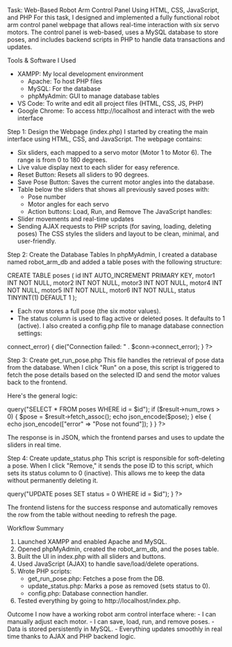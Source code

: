 Task: Web-Based Robot Arm Control Panel Using HTML, CSS, JavaScript, and PHP
For this task, I designed and implemented a fully functional robot arm control panel webpage that allows real-time interaction with six servo motors. The control panel is web-based, uses a MySQL database to store poses, and includes backend scripts in PHP to handle data transactions and updates.

Tools & Software I Used
 - XAMPP: My local development environment
    - Apache: To host PHP files
    - MySQL: For the database
    - phpMyAdmin: GUI to manage database tables
 - VS Code: To write and edit all project files (HTML, CSS, JS, PHP)
 - Google Chrome: To access http://localhost and interact with the web interface

Step 1: Design the Webpage (index.php)
 I started by creating the main interface using HTML, CSS, and JavaScript. The webpage contains:
  - Six sliders, each mapped to a servo motor (Motor 1 to Motor 6). The range is from 0 to 180 degrees.
  - Live value display next to each slider for easy reference.
  - Reset Button: Resets all sliders to 90 degrees.
  - Save Pose Button: Saves the current motor angles into the database.
  - Table below the sliders that shows all previously saved poses with:
      - Pose number
      - Motor angles for each servo
      - Action buttons: Load, Run, and Remove
The JavaScript handles:
  - Slider movements and real-time updates 
  - Sending AJAX requests to PHP scripts (for saving, loading, deleting poses)
The CSS styles the sliders and layout to be clean, minimal, and user-friendly.

Step 2: Create the Database Tables
In phpMyAdmin, I created a database named robot_arm_db and added a table poses with the following structure:

CREATE TABLE poses (
    id INT AUTO_INCREMENT PRIMARY KEY,
    motor1 INT NOT NULL,
    motor2 INT NOT NULL,
    motor3 INT NOT NULL,
    motor4 INT NOT NULL,
    motor5 INT NOT NULL,
    motor6 INT NOT NULL,
    status TINYINT(1) DEFAULT 1
);

 - Each row stores a full pose (the six motor values).
 - The status column is used to flag active or deleted poses. It defaults to 1 (active).
I also created a config.php file to manage database connection settings:

<?php
$host = "localhost";
$user = "root";
$password = "";
$database = "robot_arm_db";

$conn = new mysqli($host, $user, $password, $database);
if ($conn->connect_error) {
    die("Connection failed: " . $conn->connect_error);
}
?>

Step 3: Create get_run_pose.php
This file handles the retrieval of pose data from the database. When I click "Run" on a pose, this script is triggered to fetch the pose details based on the selected ID and send the motor values back to the frontend.

Here's the general logic:

<?php
include 'config.php';

if (isset($_GET['id'])) {
    $id = intval($_GET['id']);
    $result = $conn->query("SELECT * FROM poses WHERE id = $id");
    
    if ($result->num_rows > 0) {
        $pose = $result->fetch_assoc();
        echo json_encode($pose);
    } else {
        echo json_encode(["error" => "Pose not found"]);
    }
}
?>

The response is in JSON, which the frontend parses and uses to update the sliders in real time.


Step 4: Create update_status.php
This script is responsible for soft-deleting a pose. When I click "Remove," it sends the pose ID to this script, which sets its status column to 0 (inactive). This allows me to keep the data without permanently deleting it.

<?php
include 'config.php';

if (isset($_POST['id'])) {
    $id = intval($_POST['id']);
    $conn->query("UPDATE poses SET status = 0 WHERE id = $id");
}
?>

The frontend listens for the success response and automatically removes the row from the table without needing to refresh the page.



Workflow Summary
 1. Launched XAMPP and enabled Apache and MySQL.
 2. Opened phpMyAdmin, created the robot_arm_db, and the poses table.
 3. Built the UI in index.php with all sliders and buttons.
 4. Used JavaScript (AJAX) to handle save/load/delete operations.
 5. Wrote PHP scripts:
       - get_run_pose.php: Fetches a pose from the DB.
       - update_status.php: Marks a pose as removed (sets status to 0).
       - config.php: Database connection handler.
 6. Tested everything by going to http://localhost/index.php.


Outcome
 I now have a working robot arm control interface where:
    - I can manually adjust each motor.
    - I can save, load, run, and remove poses.
    - Data is stored persistently in MySQL.
    - Everything updates smoothly in real time thanks to AJAX and PHP backend logic.
    
